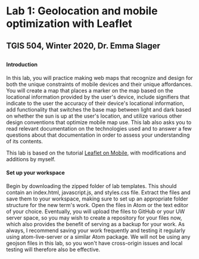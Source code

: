 <h1>Lab 1: Geolocation and mobile optimization with Leaflet</h1>
<h2> TGIS 504, Winter 2020, Dr. Emma Slager<h2>
<h4>Introduction</h4>
<p>In this lab, you will practice making web maps that recognize and design for both the unique constraints of mobile devices and their unique affordances. You will create a map that places a marker on the map based on the locational information provided by the user's device, include signifiers that indicate to the user the accuracy of their device's locational information, add functionality that switches the base map between light and dark based on whether the sun is up at the user's location, and utilize various other design conventions that optimize mobile map use. This lab also asks you to read relevant documentation on the technologies used and to answer a few questions about that documentation in order to assess your understanding of its contents.</p>
<p>This lab is based on the tutorial <a href="https://leafletjs.com/examples/mobile/" target="_blank">Leaflet on Mobile</a>, with modifications and additions by myself. </p>
<h4>Set up your workspace</h4>
<p>Begin by downloading the zipped folder of lab templates. This should contain an index.html, javascript.js, and styles.css file. Extract the files and save them to your workspace, making sure to set up an appropriate folder structure for the new term's work. Open the files in Atom or the text editor of your choice. Eventually, you will upload the files to GitHub or your UW server space, so you may wish to create a repository for your files now, which also provides the benefit of serving as a backup for your work. As always, I recommend saving your work frequently and testing it regularly using atom-live-server or a similar Atom package. We will not be using any geojson files in this lab, so you won't have cross-origin issues and local testing will therefore also be effective.</p>
